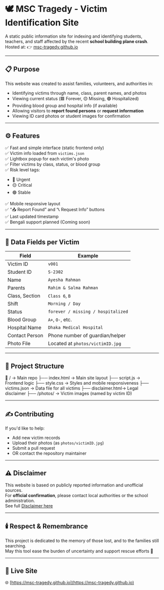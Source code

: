 # 🕊️ MSC Tragedy - Victim Identification Site

A static public information site for indexing and identifying students, teachers, and staff affected by the recent **school building plane crash**.  
Hosted at: 👉 [msc-tragedy.github.io](https://msc-tragedy.github.io)

---

## 📋 Purpose

This website was created to assist families, volunteers, and authorities in:

- Identifying victims through name, class, parent names, and photos
- Viewing current status (🟥 Forever, 🟡 Missing, 🟢 Hospitalized)
- Providing blood group and hospital info (if available)
- Allowing visitors to **report found persons** or **request information**
- Viewing ID card photos or student images for confirmation

---

## ⚙️ Features

✅ Fast and simple interface (static frontend only)  
✅ Victim info loaded from `victims.json`  
✅ Lightbox popup for each victim's photo  
✅ Filter victims by class, status, or blood group  
✅ Risk level tags:
- 🔴 Urgent
- 🟡 Critical
- 🟢 Stable  

✅ Mobile responsive layout  
✅ “📤 Report Found” and “📞 Request Info” buttons    
✅ Last updated timestamp  
✅ Bengali support planned (Coming soon)

---

## 🧠 Data Fields per Victim

| Field            | Example                          |
|------------------|----------------------------------|
| Victim ID        | `v001`                           |
| Student ID       | `S-2302`                         |
| Name             | `Ayesha Rahman`                  |
| Parents          | `Rahim & Salma Rahman`           |
| Class, Section   | `Class 6`, `B`                   |
| Shift            | `Morning / Day`                  |
| Status           | `forever / missing / hospitalized` |
| Blood Group      | `A+`, `O-`, etc.                 |
| Hospital Name    | `Dhaka Medical Hospital`         |
| Contact Person   | Phone number of guardian/helper  |
| Photo File       | Located at `photos/victimID.jpg` |

---

## 📂 Project Structure

📁 / → Main repo
├── index.html → Main site layout
├── script.js → Frontend logic
├── style.css → Styles and mobile responsiveness
├── victims.json → Data file for all victims
├── disclaimer.html→ Legal disclaimer
├── /photos/ → Victim images (named by victim ID)

---

## ✍️ Contributing

If you'd like to help:
- Add new victim records
- Upload their photos (as `photos/victimID.jpg`)
- Submit a pull request
- OR contact the repository maintainer

---

## ⚠️ Disclaimer

This website is based on publicly reported information and unofficial sources.  
For **official confirmation**, please contact local authorities or the school administration.  
See full [Disclaimer here](https://msc-tragedy.github.io/disclaimer.html)

---

## 🕯️ Respect & Remembrance

This project is dedicated to the memory of those lost, and to the families still searching.  
May this tool ease the burden of uncertainty and support rescue efforts 💙

---

## 📌 Live Site

🌐 [https://msc-tragedy.github.io](https://msc-tragedy.github.io)
